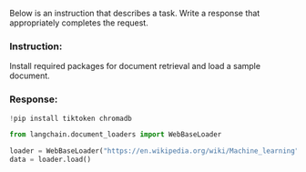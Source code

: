 Below is an instruction that describes a task. Write a response that appropriately completes the request.

### Instruction:
Install required packages for document retrieval and load a sample document.

### Response:
```python
!pip install tiktoken chromadb

from langchain.document_loaders import WebBaseLoader

loader = WebBaseLoader("https://en.wikipedia.org/wiki/Machine_learning")
data = loader.load()
```